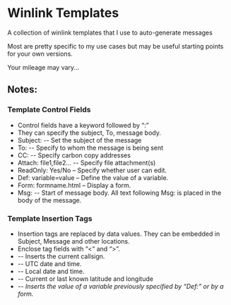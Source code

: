 # Winlink Templates
  A collection of winlink templates that I use to auto-generate messages
  
  Most are pretty specific to my use cases but may be useful starting points for your own versions.
  
  Your mileage may vary...

## Notes:
### Template Control Fields
* Control fields have a keyword followed by “:”
* They can specify the subject, To, message body.
* Subject: -- Set the subject of the message
* To: -- Specify to whom the message is being sent
* CC: -- Specify carbon copy addresses
* Attach: file1,file2… -- Specify file attachment(s)
* ReadOnly: Yes/No – Specify whether user can edit.
* Def: variable=value – Define the value of a variable.
* Form: formname.html – Display a form.
* Msg: -- Start of message body. All text following Msg: is placed in the body of the message.

### Template Insertion Tags
* Insertion tags are replaced by data values. They can be embedded in Subject, Message and other locations.
* Enclose tag fields with “<“ and “>”.
* <Callsign> -- Inserts the current callsign.
* <UDateTime> -- UTC date and time.
* <Date> <Time> -- Local date and time.
* <Position> -- Current or last known latitude and longitude
* <Var variable> -- Inserts the value of a variable previously specified by “Def:” or by a form.

